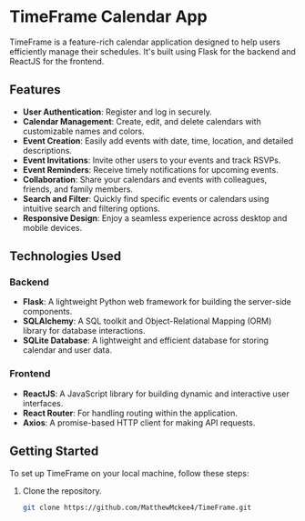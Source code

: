 # TimeFrame Calendar App

TimeFrame is a feature-rich calendar application designed to help users efficiently manage their schedules. It's built using Flask for the backend and ReactJS for the frontend.

## Features

- **User Authentication**: Register and log in securely.
- **Calendar Management**: Create, edit, and delete calendars with customizable names and colors.
- **Event Creation**: Easily add events with date, time, location, and detailed descriptions.
- **Event Invitations**: Invite other users to your events and track RSVPs.
- **Event Reminders**: Receive timely notifications for upcoming events.
- **Collaboration**: Share your calendars and events with colleagues, friends, and family members.
- **Search and Filter**: Quickly find specific events or calendars using intuitive search and filtering options.
- **Responsive Design**: Enjoy a seamless experience across desktop and mobile devices.

## Technologies Used

### Backend

- **Flask**: A lightweight Python web framework for building the server-side components.
- **SQLAlchemy**: A SQL toolkit and Object-Relational Mapping (ORM) library for database interactions.
- **SQLite Database**: A lightweight and efficient database for storing calendar and user data.

### Frontend

- **ReactJS**: A JavaScript library for building dynamic and interactive user interfaces.
- **React Router**: For handling routing within the application.
- **Axios**: A promise-based HTTP client for making API requests.

## Getting Started

To set up TimeFrame on your local machine, follow these steps:

1. Clone the repository.
   ```bash
   git clone https://github.com/MatthewMckee4/TimeFrame.git
   ```
